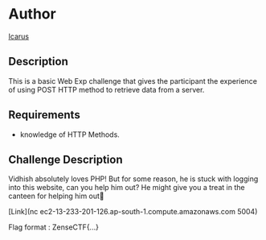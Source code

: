 # Author

[Icarus](https://github.com/Icarus131)

## Description

This is a basic Web Exp challenge that gives the participant the experience of using POST HTTP method to retrieve data from a server.

## Requirements

- knowledge of HTTP Methods.

## Challenge Description

Vidhish absolutely loves PHP! But for some reason, he is stuck with logging into this website, can you help him out? He might give you a treat in the canteen for helping him out👀

[Link](nc ec2-13-233-201-126.ap-south-1.compute.amazonaws.com 5004)

Flag format : ZenseCTF{...}
